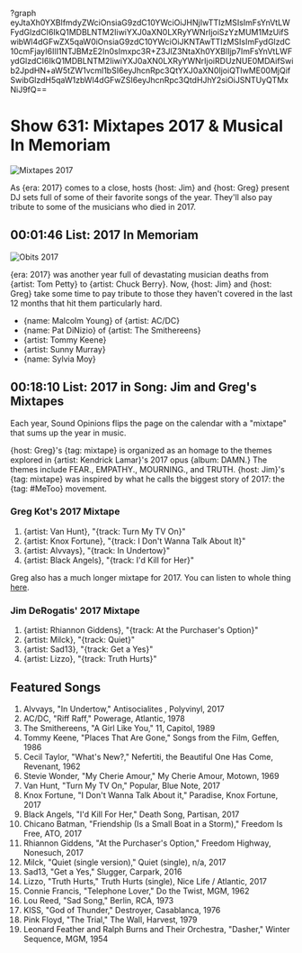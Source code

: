 ?graph eyJtaXh0YXBlfmdyZWciOnsiaG9zdC10YWciOiJHNjIwTTIzMSIsImFsYnVtLWFydGlzdCI6IkQ1MDBLNTM2IiwiYXJ0aXN0LXRyYWNrIjoiSzYzMUM1MzUifSwibWl4dGFwZX5qaW0iOnsiaG9zdC10YWciOiJKNTAwTTIzMSIsImFydGlzdC10cmFjayI6IlI1NTJBMzE2In0sImxpc3R+Z3JlZ3NtaXh0YXBlIjp7ImFsYnVtLWFydGlzdCI6IkQ1MDBLNTM2IiwiYXJ0aXN0LXRyYWNrIjoiRDUzNUE0MDAifSwib2JpdHN+aW5tZW1vcml1bSI6eyJhcnRpc3QtYXJ0aXN0IjoiQTIwME00MjQifSwibGlzdH5qaW1zbWl4dGFwZSI6eyJhcnRpc3QtdHJhY2siOiJSNTUyQTMxNiJ9fQ==

# Show 631: Mixtapes 2017 & Musical In Memoriam
![Mixtapes 2017](http://sound-images.s3.amazonaws.com/images/2017/mixtape_17.jpg)

As {era: 2017} comes to a close, hosts {host: Jim} and {host: Greg} present DJ sets full of some of their favorite songs of the year. They'll also pay tribute to some of the musicians who died in 2017.

## 00:01:46 List: 2017 In Memoriam
![Obits 2017](http://sound-images.s3.amazonaws.com/images/2017/malcolm_young.jpg)

{era: 2017} was another year full of devastating musician deaths from {artist: Tom Petty} to {artist: Chuck Berry}. Now, {host: Jim} and {host: Greg} take some time to pay tribute to those they haven't covered in the last 12 months that hit them particularly hard.

- {name: Malcolm Young} of {artist: AC/DC}
- {name: Pat DiNizio} of {artist: The Smithereens}
- {artist: Tommy Keene}
- {artist: Sunny Murray}
- {name: Sylvia Moy}

## 00:18:10 List: 2017 in Song: Jim and Greg's Mixtapes
Each year, Sound Opinions flips the page on the calendar with a "mixtape" that sums up the year in music. 

{host:  Greg}'s {tag: mixtape} is organized as an homage to the themes explored in {artist: Kendrick Lamar}'s 2017 opus {album: DAMN.} The themes include FEAR., EMPATHY., MOURNING., and TRUTH. {host: Jim}'s {tag: mixtape} was inspired by what he calls the biggest story of 2017: the {tag: #MeToo} movement.

### Greg Kot's 2017 Mixtape
1. {artist: Van Hunt}, "{track: Turn My TV On}"
1. {artist: Knox Fortune}, "{track: I Don't Wanna Talk About It}"
1. {artist: Alvvays}, "{track: In Undertow}"
1. {artist: Black Angels}, "{track: I'd Kill for Her}"

Greg also has a much longer mixtape for 2017. You can listen to whole thing [here](https://open.spotify.com/user/soundopinions/playlist/568JsLcLLKKslGIJXMhzp3).

### Jim DeRogatis' 2017 Mixtape
1. {artist: Rhiannon Giddens}, "{track: At the Purchaser's Option}"
1. {artist: Milck}, "{track: Quiet}"
1. {artist: Sad13}, "{track: Get a Yes}"
1. {artist: Lizzo}, "{track: Truth Hurts}"

## Featured Songs
1. Alvvays, "In Undertow," Antisocialites , Polyvinyl, 2017
1. AC/DC, "Riff Raff," Powerage, Atlantic, 1978
1. The Smithereens, "A Girl Like You," 11, Capitol, 1989
1. Tommy Keene, "Places That Are Gone," Songs from the Film, Geffen, 1986
1. Cecil Taylor, "What's New?," Nefertiti, the Beautiful One Has Come, Revenant, 1962
1. Stevie Wonder, "My Cherie Amour," My Cherie Amour, Motown, 1969
1. Van Hunt, "Turn My TV On," Popular, Blue Note, 2017
1. Knox Fortune, "I Don't Wanna Talk About it," Paradise, Knox Fortune, 2017
1. Black Angels, "I'd Kill For Her," Death Song, Partisan, 2017
1. Chicano Batman, "Friendship (Is a Small Boat in a Storm)," Freedom Is Free, ATO, 2017
1. Rhiannon Giddens, "At the Purchaser's Option," Freedom Highway, Nonesuch, 2017
1. Milck, "Quiet (single version)," Quiet (single), n/a, 2017
1. Sad13, "Get a Yes," Slugger, Carpark, 2016
1. Lizzo, "Truth Hurts," Truth Hurts (single), Nice Life / Atlantic, 2017
1. Connie Francis, "Telephone Lover," Do the Twist, MGM, 1962
1. Lou Reed, "Sad Song," Berlin, RCA, 1973
1. KISS, "God of Thunder," Destroyer, Casablanca, 1976
1. Pink Floyd, "The Trial," The Wall, Harvest, 1979
1. Leonard Feather and Ralph Burns and Their Orchestra, "Dasher," Winter Sequence, MGM, 1954
